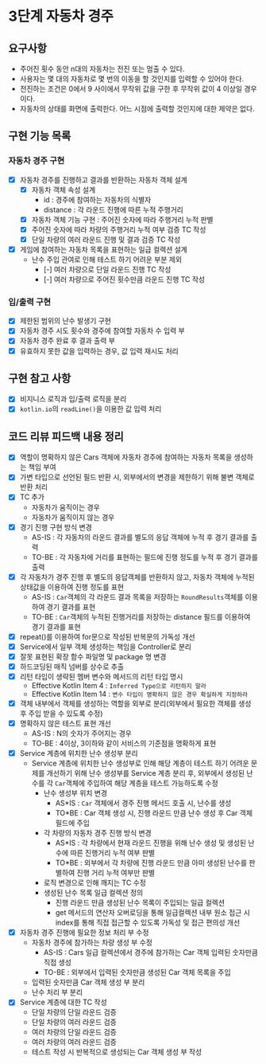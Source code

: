 3단계 자동차 경주
===

## 요구사항
* 주어진 횟수 동안 n대의 자동차는 전진 또는 멈출 수 있다.
* 사용자는 몇 대의 자동차로 몇 번의 이동을 할 것인지를 입력할 수 있어야 한다.
* 전진하는 조건은 0에서 9 사이에서 무작위 값을 구한 후 무작위 값이 4 이상일 경우이다.
* 자동차의 상태를 화면에 출력한다. 어느 시점에 출력할 것인지에 대한 제약은 없다.

## 구현 기능 목록
### 자동차 경주 구현
* [x] 자동차 경주를 진행하고 결과를 반환하는 자동차 객체 설계
  * [x] 자동차 객체 속성 설계
    * id : 경주에 참여하는 자동차의 식별자
    * distance : 각 라운드 진행에 따른 누적 주행거리
  * [x] 자동차 객체 기능 구현 : 주어진 숫자에 따라 주행거리 누적 판별
  * [x] 주어진 숫자에 따라 차량의 주행거리 누적 여부 검증 TC 작성
  * [x] 단일 차량의 여러 라운드 진행 및 결과 검증 TC 작성
* [x] 게임에 참여하는 자동차 목록을 표현하는 일급 컬렉션 설계
  * 난수 주입 관여로 인해 테스트 하기 어려운 부분 제외
    * [-] 여러 차량으로 단일 라운드 진행 TC 작성
    * [-] 여러 차량으로 주어진 횟수만큼 라운드 진행 TC 작성

### 입/출력 구현
* [x] 제한된 범위의 난수 발생기 구현
* [x] 자동차 경주 시도 횟수와 경주에 참여할 자동차 수 입력 부
* [x] 자동차 경주 완료 후 결과 출력 부
* [x] 유효하지 못한 값을 입력하는 경우, 값 입력 재시도 처리

## 구현 참고 사항
* [x] 비지니스 로직과 입/출력 로직을 분리
* [x] `kotlin.io`의 `readLine()`을 이용한 값 입력 처리

## 코드 리뷰 피드백 내용 정리
* [x] 역할이 명확하지 않은 Cars 객체에 자동차 경주에 참여하는 자동차 목록을 생성하는 책임 부여
* [x] 가변 타입으로 선언된 필드 반환 시, 외부에서의 변경을 제한하기 위해 불변 객체로 반환 처리 
* [x] TC 추가
  * 자동차가 움직이는 경우
  * 자동차가 움직이지 않는 경우
* [x] 경기 진행 구현 방식 변경
  * AS-IS : 각 자동차의 라운드 결과를 별도의 응답 객체에 누적 후 경기 결과를 출력
  * TO-BE : 각 자동차에 거리를 표현하는 필드에 진행 정도를 누적 후 경기 결과를 출력 
* [x] 각 자동차가 경주 진행 후 별도의 응답객체를 반환하지 않고, 자동차 객체에 누적된 상태값을 이용하여 진행 정도를 표현
  - AS-IS : `Car`객체의 각 라운드 결과 목록을 저장하는 `RoundResults`객체를 이용하여 경기 결과를 표현
  - TO-BE : `Car`객체의 누적된 진행거리를 저장하는 distance 필드를 이용하여 경기 결과를 표현
* [x] repeat()를 이용하여 for문으로 작성된 반복문의 가독성 개선
* [x] Service에서 일부 객체 생성하는 책임을 Controller로 분리
* [x] 잘못 표현된 확장 함수 파일명 및 package 명 변경
* [x] 하드코딩된 매직 넘버를 상수로 추출
* [x] 리턴 타입이 생략된 멤버 변수와 메서드의 리턴 타입 명시
  * Effective Kotlin Item 4 : `Inferred Type으로 리턴하지 말라`
  * Effective Kotlin Item 14 : `변수 타입이 명확하지 않은 경우 확실하게 지정하라`
* [x] 객체 내부에서 객체를 생성하는 역할을 외부로 분리(외부에서 필요한 객체를 생성 후 주입 받을 수 있도록 수정)
* [x] 명확하지 않은 테스트 표현 개선
  * AS-IS : N의 숫자가 주어지는 경우
  * TO-BE : 4이상, 3이하와 같이 서비스의 기준점을 명확하게 표현
* [x] Service 계층에 위치한 난수 생성부 분리
  * Service 계층에 위치한 난수 생성부로 인해 해당 계층이 테스트 하기 어려운 문제를 개선하기 위해 난수 생성부를 Service 계층 분리 후, 외부에서 생성된 난수를 각 `Car`객체에 주입하여 해당 계층을 테스트 가능하도록 수정
    * 난수 생성부 위치 변경
      * AS*IS : `Car` 객체에서 경주 진행 메서드 호출 시, 난수를 생성
      * TO*BE : Car 객체 생성 시, 진행 라운드 만큼 난수 생성 후 Car 객체 필드에 주입
    * 각 차량의 자동차 경주 진행 방식 변경
      * AS*IS : 각 차량에서 현재 라운드 진행을 위해 난수 생성 및 생성된 난수에 따른 진행거리 누적 여부 판별
      * TO*BE : 외부에서 각 차량에 진행 라운드 만큼 아미 생성된 난수를 판별하여 진행 거리 누적 여부만 판별
    * 로직 변경으로 인해 깨지는 TC 수정
    * 생성된 난수 목록 일급 컬렉션 정의
      * 진행 라운드 만큼 생성된 난수 목록이 주입되는 일급 컬렉션
      * get 메서드의 연산자 오버로딩을 통해 일급컬렉션 내부 원소 접근 시 index를 통해 직접 접근할 수 있도록 가독성 및 접근 편의성 개선
* [x] 자동차 경주 진행에 필요한 정보 처리 부 수정
  * 자동차 경주에 참가하는 차량 생성 부 수정
    * AS-IS : Cars 일급 컬렉션에서 경주에 참가하는 Car 객체 입력된 숫자만큼 직접 생성 
    * TO-BE : 외부에서 입력된 숫자만큼 생성된 Car 객체 목록을 주입
  * 입력된 숫자만큼 Car 객체 생성 부 분리 
  * 난수 처리 부 분리
* [x] Service 계층에 대한 TC 작성
  * 단일 차량의 단일 라운드 검증
  * 단일 차량의 여러 라운드 검증
  * 여러 차량의 단일 라운드 검증
  * 여러 차량의 여러 라운드 검증
  * 테스트 작성 시 반복적으로 생성되는 Car 객체 생성 부 작성
